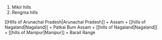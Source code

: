 1. Mikir hills
2. Rengma hills

[[HIlls of Arunachal Pradesh|Arunachal Pradesh]]  + Assam + [[hills of Nagaland|Nagaland]] = Patkai Bum
Assam + [[hills of Nagaland|Nagaland]] + [[hills of Manipur|Manipur]] = Barail Range